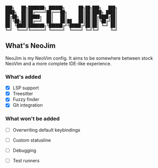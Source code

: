 ```
███╗   ██╗███████╗ ██████╗      ██╗██╗███╗   ███╗
████╗  ██║██╔════╝██╔═══██╗     ██║██║████╗ ████║
██╔██╗ ██║█████╗  ██║   ██║     ██║██║██╔████╔██║
██║╚██╗██║██╔══╝  ██║   ██║██   ██║██║██║╚██╔╝██║
██║ ╚████║███████╗╚██████╔╝╚█████╔╝██║██║ ╚═╝ ██║
╚═╝  ╚═══╝╚══════╝ ╚═════╝  ╚════╝ ╚═╝╚═╝     ╚═╝
```

## What's NeoJim

NeoJim is my NeoVim config. It aims to be somewhere between stock NeoVim and a more complete IDE-like experience.

### What's added

- [x] LSP support
- [x] Treesitter
- [x] Fuzzy finder
- [x] Git integration

### What won't be added

- [ ] Overwriting default keybindings
- [ ] Custom statusline
- [ ] Debugging
- [ ] Test runners

